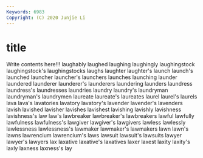 ```yaml
---
Keywords: 6983
Copyright: (C) 2020 Junjie Li
---
```


# title

Write contents here!!!
laughably 
laughed 
laughing 
laughingly 
laughingstock 
laughingstock's 
laughingstocks 
laughs 
laughter
laughter's 
launch 
launch's 
launched 
launcher 
launcher's 
launchers 
launches 
launching 
launder
laundered 
launderer 
launderer's 
launderers 
laundering 
launders 
laundress 
laundress's 
laundresses 
laundries
laundry 
laundry's 
laundryman 
laundryman's 
laundrymen 
laureate 
laureate's 
laureates 
laurel 
laurel's
laurels 
lava 
lava's 
lavatories 
lavatory 
lavatory's 
lavender 
lavender's 
lavenders 
lavish
lavished 
lavisher 
lavishes 
lavishest 
lavishing 
lavishly 
lavishness 
lavishness's 
law 
law's
lawbreaker 
lawbreaker's 
lawbreakers 
lawful 
lawfully 
lawfulness 
lawfulness's 
lawgiver 
lawgiver's 
lawgivers
lawless 
lawlessly 
lawlessness 
lawlessness's 
lawmaker 
lawmaker's 
lawmakers 
lawn 
lawn's 
lawns
lawrencium 
lawrencium's 
laws 
lawsuit 
lawsuit's 
lawsuits 
lawyer 
lawyer's 
lawyers 
lax
laxative 
laxative's 
laxatives 
laxer 
laxest 
laxity 
laxity's 
laxly 
laxness 
laxness's
lay 
